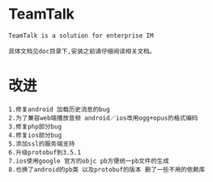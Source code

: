 # TeamTalk
	TeamTalk is a solution for enterprise IM
	
	具体文档见doc目录下,安装之前请仔细阅读相关文档。

# 改进

~~~~
1.修复android 加载历史消息的bug
2.为了兼容web端播放音频 android／ios改用ogg+opus的格式编码
3.修复php部分bug
4.修复ios部分bug
5.添加ssl的服务端支持
6.升级protobuf到3.5.1
7.ios使用google 官方的objc pb方便统一pb文件的生成
8.也换了android的pb类 以及protobuf的版本 删了一些不用的依赖库
~~~~
